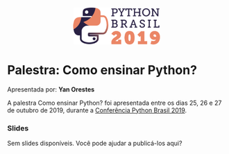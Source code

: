 <p align="center"><img src="../../logo_python_brasil_2019-01.svg" width="200"></p>

# Palestra: Como ensinar Python?
Apresentada por: **Yan Orestes**


A palestra Como ensinar Python? foi apresentada entre os dias 25, 26 e 27 de outubro de 2019, durante a [Conferência Python Brasil 2019](http://2019.pythonbrasil.org.br).



### Slides

Sem slides disponíveis. Você pode ajudar a publicá-los aqui?






